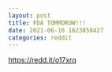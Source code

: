 ```yaml
--- 
layout: post 
title: FDA TOMMOROW!!! 
date: 2021-06-16 1623858427 
categories: reddit 
--- 
```

https://redd.it/o17xrq